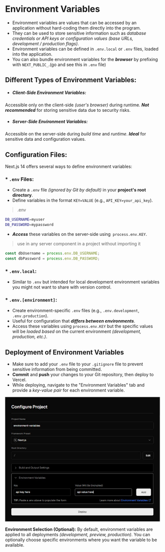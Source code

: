 # Environment Variables
* Environment variables are values that can be accessed by an application without hard-coding them directly into the program.
* They can be used to store sensitive information such as *database credentials or API keys or configuration values (base URLs, development / production flags)*.
*  Environment variables can be defined in `.env.local` or `.env` files, loaded into the application.
* You can also bundle environment variables for the ***browser*** by prefixing with `NEXT_PUBLIC_`.(go and see this in `.env` file)

## Different Types of Environment Variables:

* ##### Client-Side Environment Variables:
Accessible only on the client-side *(user's browser)* during runtime. ***Not recommended*** for storing sensitive data due to security risks.

* ##### Server-Side Environment Variables:
Accessible on the server-side during *build time* and *runtime*. ***Ideal*** for sensitive data and configuration values.

## Configuration Files:

Next.js 14 offers several ways to define environment variables:

### * `.env` Files:

- Create a `.env` file *(ignored by Git by default)* in your **project's root directory**.
- Define variables in the format `KEY=VALUE` (e.g., `API_KEY=your_api_key`).

> .env
```bash
DB_USERNAME=myuser
DB_PASSWORD=mypassword
```

- ***Access*** these variables on the server-side using` process.env.KEY`.

> use in any server component in a project without importing it
```ts
const dbUsername = process.env.DB_USERNAME;
const dbPassword = process.env.DB_PASSWORD;
```

### * `.env.local`:

- Similar to `.env` but intended for local development environment variables you might not want to share with version control.

### * `.env.[environment]`:

- Create environment-specific `.env` files (e.g., `.env.development`, `.env.production`).
- Useful for configuration that ***differs between environments***.
- Access these variables using `process.env.KEY` but the specific values will be *loaded based* on the current environment *(development, production, etc.)*.

##  Deployment of Environment Variables

* Make sure to add your `.env` file to your `.gitignore` file to prevent sensitive information from being committed.
* **Commit** and **push** your changes to your Git repository, then deploy to Vercel.
* While deploying, navigate to the "Environment Variables" tab and provide a *key-value pair* for each environment variable.

![App Screenshot](/step18_environment-varibles/public/ss1.jpg)

**Environment Selection (Optional):** By default, environment variables are applied to all deployments *(development, preview, production)*. You can optionally choose specific environments where you want the variable to be available.